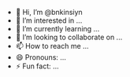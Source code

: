 - 👋 Hi, I’m @bnkinsiyn
- 👀 I’m interested in ...
- 🌱 I’m currently learning ...
- 💞️ I’m looking to collaborate on ...
- 📫 How to reach me ...
- 😄 Pronouns: ...
- ⚡ Fun fact: ...

<!---
bnkinsiyn/bnkinsiyn is a ✨ special ✨ repository because its `README.md` (this file) appears on your GitHub profile.
You can click the Preview link to take a look at your changes.
--->
